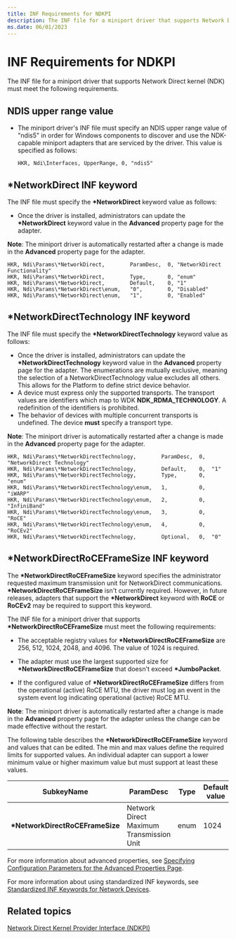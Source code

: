 ```yaml
---
title: INF Requirements for NDKPI
description: The INF file for a miniport driver that supports Network Direct kernel (NDK) must meet the following requirements.
ms.date: 06/01/2023
---
```


# INF Requirements for NDKPI


The INF file for a miniport driver that supports Network Direct kernel (NDK) must meet the following requirements.

## NDIS upper range value

-   The miniport driver's INF file must specify an NDIS upper range value of "ndis5" in order for Windows components to discover and use the NDK-capable miniport adapters that are serviced by the driver. This value is specified as follows:

    ```INF
    HKR, Ndi\Interfaces, UpperRange, 0, "ndis5"
    ```

## *NetworkDirect INF keyword 

The INF file must specify the **\*NetworkDirect** keyword value as follows: 

- Once the driver is installed, administrators can update the **\*NetworkDirect** keyword value in the **Advanced** property page for the adapter. 

**Note**: The miniport driver is automatically restarted after a change is made in the **Advanced** property page for the adapter.

```INF
HKR, Ndi\Params\*NetworkDirect,        ParamDesc,  0, "NetworkDirect Functionality"
HKR, Ndi\Params\*NetworkDirect,        Type,       0, "enum"
HKR, Ndi\Params\*NetworkDirect,        Default,    0, "1"
HKR, Ndi\Params\*NetworkDirect\enum,   "0",        0, "Disabled"
HKR, Ndi\Params\*NetworkDirect\enum,   "1",        0, "Enabled"
```

## *NetworkDirectTechnology INF keyword 

The INF file must specify the **\*NetworkDirectTechnology** keyword value as follows: 

- Once the driver is installed, administrators can update the **\*NetworkDirectTechnology** keyword value in the **Advanced** property page for the adapter. The enumerations are mutually exclusive, meaning  the selection of a NetworkDirectTechnology value excludes all others.  This allows for the Platform to define strict device behavior.  
-   A device must express only the supported transports.  The transport values are identifiers which map to WDK **NDK_RDMA_TECHNOLOGY**.  A redefinition of the identifiers is prohibited.
-   The behavior of devices with multiple concurrent transports is undefined.  The device **must** specify a transport type.

**Note**: The miniport driver is automatically restarted after a change is made in the **Advanced** property page for the adapter.

```INF
HKR, Ndi\Params\*NetworkDirectTechnology,        ParamDesc,  0,  "NetworkDirect Technology"
HKR, Ndi\Params\*NetworkDirectTechnology,        Default,    0,  "1"
HKR, Ndi\Params\*NetworkDirectTechnology,        Type,       0,  "enum"
HKR, Ndi\Params\*NetworkDirectTechnology\enum,   1,          0,  "iWARP"
HKR, Ndi\Params\*NetworkDirectTechnology\enum,   2,          0,  "InfiniBand"
HKR, Ndi\Params\*NetworkDirectTechnology\enum,   3,          0,  "RoCE"
HKR, Ndi\Params\*NetworkDirectTechnology\enum,   4,          0,  "RoCEv2"
HKR, Ndi\Params\*NetworkDirectTechnology,        Optional,   0,  "0"
```

## *NetworkDirectRoCEFrameSize INF keyword 

The **\*NetworkDirectRoCEFrameSize** keyword specifies the administrator requested maximum transmission unit for NetworkDirect communications. **\*NetworkDirectRoCEFrameSize** isn't currently required. However, in future releases, adapters that support the **\*NetworkDirect** keyword with **RoCE** or **RoCEv2** may be required to support this keyword. 

The INF file for a miniport driver that supports **\*NetworkDirectRoCEFrameSize** must meet the following requirements:

- The acceptable registry values for **\*NetworkDirectRoCEFrameSize** are 256, 512, 1024, 2048, and 4096. The value of 1024 is required. 

- The adapter must use the largest supported size for **\*NetworkDirectRoCEFrameSize** that doesn't exceed **\*JumboPacket**.

- If the configured value of **\*NetworkDirectRoCEFrameSize** differs from the operational (active) RoCE MTU, the driver must log an event in the system event log indicating operational (active) RoCE MTU. 

**Note**: The miniport driver is automatically restarted after a change is made in the **Advanced** property page for the adapter unless the change can be made effective without the restart. 

The following table describes the **\*NetworkDirectRoCEFrameSize** keyword and values that can be edited. The min and max values define the required limits for supported values. An individual adapter can support a lower minimum value or higher maximum value but must support at least these values.


| SubkeyName | ParamDesc | Type | Default value | Min | Max |
| --- | --- | --- | --- | --- | --- |
| **\*NetworkDirectRoCEFrameSize** | Network Direct Maximum Transmission Unit | enum | 1024 | 256 | 4096 |

For more information about advanced properties, see [Specifying Configuration Parameters for the Advanced Properties Page](specifying-configuration-parameters-for-the-advanced-properties-page.md).

For more information about using standardized INF keywords, see [Standardized INF Keywords for Network Devices](standardized-inf-keywords-for-network-devices.md).

## Related topics


[Network Direct Kernel Provider Interface (NDKPI)](./overview-of-network-direct-kernel-provider-interface--ndkpi-.md)

